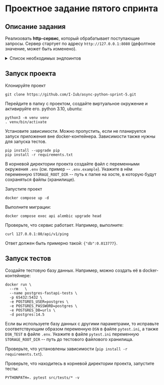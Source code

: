 # Проектное задание пятого спринта

## Описание задания

Реализовать **http-сервис**, который обрабатывает поступающие запросы. Сервер 
стартует по адресу `http://127.0.0.1:8080` (дефолтное значение, может быть 
изменено).

<details>
<summary> Список необходимых эндпоинтов </summary>

1. Статус активности связанных сервисов

```
GET /ping
```
Получить информацию о времени доступа ко всем связанным сервисам, например, к 
БД, кэшам, примонтированным дискам и т.д.

**Response**
```json
{
    "db": 1.27,
    ...
}
```

2. Регистрация пользователя.

```
POST /register
```
Регистрация нового пользователя. Запрос принимает на вход логин и пароль для 
создания новой учетной записи.


3. Авторизация пользователя.

```
POST /auth
```
Запрос принимает на вход логин и пароль учетной записи и возвращает 
авторизационный токен. Далее все запросы проверяют наличие токена в 
заголовках - `Authorization: Bearer <token>`


4. Информация о загруженных файлах

```
GET /files/
```
Вернуть информацию о ранее загруженных файлах. Доступно только авторизованному 
пользователю.

**Response**
```json
{
    "account_id": "AH4f99T0taONIb-OurWxbNQ6ywGRopQngc",
    "files": [
          {
            "id": "a19ad56c-d8c6-4376-b9bb-ea82f7f5a853",
            "name": "notes.txt",
            "created_ad": "2020-09-11T17:22:05Z",
            "path": "/homework/test-folder/notes.txt",
            "size": 8512
          },
        ...
          {
            "id": "113c7ab9-2300-41c7-9519-91ecbc527de1",
            "name": "tree-picture.png",
            "created_ad": "2019-06-19T13:05:21Z",
            "path": "/homework/work-folder/environment/tree-picture.png",
            "size": 1945
          }
    ]
}
```


5. Загрузить файл в хранилище

```
POST /files/upload
```
Метод загрузки файла в хранилище. Доступно только авторизованному пользователю.
Для загрузки заполняется полный путь до файла, в который будет 
загружен/переписан загружаемый файл. Если нужные директории не существуют, то 
они должны быть созданы автоматически.
Так же, есть возможность указать только путь до директории. В этом случае имя 
создаваемого файла будет создано в соответствии с передаваемым именем файла.

**Request**
```
{
    "path": <full-path-to-file>||<path-to-folder>,
}
```

**Response**
```json
{
    "id": "a19ad56c-d8c6-4376-b9bb-ea82f7f5a853",
    "name": "notes.txt",
    "created_ad": "2020-09-11T17:22:05Z",
    "path": "/homework/test-folder/notes.txt",
    "size": 8512
}
```


6. Скачать загруженный файл

```
GET /files/download
```
Скачивание ранее загруженного файла. Доступно только авторизованному 
пользователю.

**Path parameters**
```
/?path=<path-to-file>||<file-meta-id>
```
Возможность скачивания есть как по переданному пути до файла, так и по 
идентификатору.


7. Добавление возможности скачивания в архиве

<summary> Описание изменений </summary>

```
GET /files/download
```
Path-параметр расширяется дополнительным параметром - `compression`. Доступно 
только авторизованному пользователю.

Дополнительно в `path` можно указать как путь до директории, так и его 
**UUID**. При скачивании директории будут скачиваться все файлы, находящиеся 
в нем.

**Path parameters**
```
/?path=[<path-to-file>||<file-meta-id>||<path-to-folder>] & 
compression"=[zip||tar]
```
</details>


## Запуск проекта

Клонируйте проект
```
git clone https://github.com/I-Iub/async-python-sprint-5.git
```

Перейдите в папку с проектом, создайте виртуальное окружение и активируйте 
его. python 3.10, ubuntu:
```
python3 -m venv venv
. venv/bin/activate
```
Установите зависимости. Можно пропустить, если не планируется запуск приложения 
вне docker-контейнера. Зависимости также нужны для запуска тестов.
```
pip install --upgrade pip
pip install -r requirements.txt
```

В корневой директории проекта создайте файл с переменными окружения `.env` 
(см. пример -- `.env.example`). Укажите в нём переменную `STORAGE_ROOT_DIR` 
-- путь к папке на хосте, в которую будут сохраняться файлы (хранилище).

Запустите проект
```
docker compose up -d
```

Выполните миграции:
```
docker compose exec api alembic upgrade head
```
Проверьте, что сервис работает. Например, выполните:
```
curl 127.0.0.1:80/api/v1/ping
```
Ответ должен быть примерно такой: `{"db":0.013777}`.

## Запуск тестов

Создайте тестовую базу данных. Например, можно создать её в docker-контейнере:
```
docker run \
  --rm   \
  --name postgres-fastapi-tests \
  -p 65432:5432 \
  -e POSTGRES_USER=postgres \
  -e POSTGRES_PASSWORD=postgres \
  -e POSTGRES_DB=urls \
  -d postgres:14.5
```
Если вы используете базу данных с другими параметрами, то исправьте 
соответствующим образом переменную `DSN` в файле `pytest.ini`, а также 
`DSN_TEST` в файле `.env`.
Укажите в файле `pytest.ini` переменную `STORAGE_ROOT_DIR` -- путь до 
тестового файлового хранилища.

Проверьте, что установлены зависимости (`pip install -r requirements.txt`).

Проверьте, что находитесь в корневой директории проекта, запустите тесты:
```
PYTHONPATH=. pytest src/tests/* -v
```
